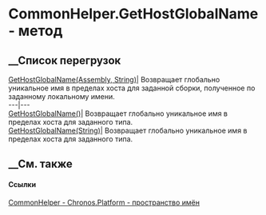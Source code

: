 # CommonHelper.GetHostGlobalName - метод
##  __Список перегрузок
[GetHostGlobalName(Assembly,
String)](M_Chronos_Platform_CommonHelper_GetHostGlobalName.htm)|  Возвращает
глобально уникальное имя в пределах хоста для заданной сборки, полученное по
заданному локальному имени.  
---|---  
[GetHostGlobalName<T>()](M_Chronos_Platform_CommonHelper_GetHostGlobalName__1.htm)|
Возвращает глобально уникальное имя в пределах хоста для заданного типа.  
[GetHostGlobalName<T>(String)](M_Chronos_Platform_CommonHelper_GetHostGlobalName__1_1.htm)|
Возвращает глобально уникальное имя в пределах хоста для заданного типа.  
## __См. также
#### Ссылки
[CommonHelper - ](T_Chronos_Platform_CommonHelper.htm)
[Chronos.Platform - пространство имён](N_Chronos_Platform.htm)
